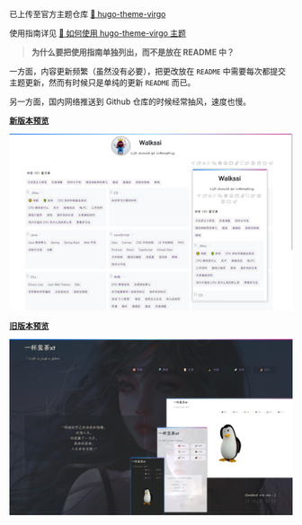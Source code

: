 已上传至官方主题仓库 [🎨 hugo-theme-virgo](https://themes.gohugo.io/themes/hugo-theme-virgo/)

使用指南详见 [📘 如何使用 hugo-theme-virgo 主题](https://walkssi.com/%E5%A6%82%E4%BD%95%E4%BD%BF%E7%94%A8-hugo-theme-virgo-%E4%B8%BB%E9%A2%98/)

> **为什么要把使用指南单独列出，而不是放在 README 中？**

一方面，内容更新频繁（虽然没有必要），把更改放在 `README` 中需要每次都提交主题更新，然而有时候只是单纯的更新 `README` 而已。

另一方面，国内网络推送到 Github 仓库的时候经常抽风，速度也慢。

[**新版本预览**](https://walkssi.com)

![新版](images/ob.png)

[**旧版本预览**](https://loveminimal.github.io)

![旧版](images/preview.png)
